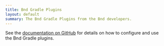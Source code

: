 ```yaml
---
title: Bnd Gradle Plugins
layout: default
summary: The Bnd Gradle Plugins from the Bnd developers.
---
```


See the [documentation on GitHub][1] for details on how to configure and
use the Bnd Gradle plugins.

[1]: https://github.com/bndtools/bnd/blob/main/biz.aQute.bnd.gradle/README.md
